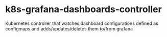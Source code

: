 # k8s-grafana-dashboards-controller
Kubernetes controller that watches dashboard configurations defined as configmaps and adds/updates/deletes them to/from grafana
